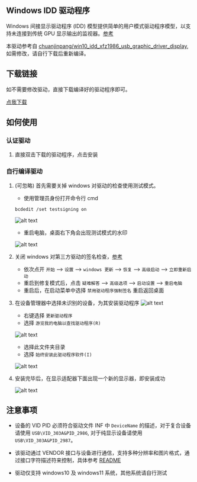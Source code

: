 ## Windows IDD 驱动程序

Windows 间接显示驱动程序 (IDD) 模型提供简单的用户模式驱动程序模型，以支持未连接到传统 GPU 显示输出的监视器。[参考](https://learn.microsoft.com/zh-cn/windows-hardware/drivers/display/indirect-display-driver-model-overview)

本驱动参考自 [chuanjinpang/win10_idd_xfz1986_usb_graphic_driver_display](https://github.com/chuanjinpang/win10_idd_xfz1986_usb_graphic_driver_display), 如需修改，请自行下载后重新编译。

## 下载链接

如不需要修改驱动，直接下载编译好的驱动程序即可。

[点我下载](https://dl.espressif.com/AE/esp-iot-solution/xfz1986_usb_graphic_250224_rc_sign.exe)

## 如何使用

### 认证驱动

1. 直接双击下载的驱动程序，点击安装

### 自行编译驱动

1. (可忽略) 首先需要关掉 windows 对驱动的检查使用测试模式。

   * 使用管理员身份打开命令行 cmd

    ```shell
    bcdedit /set testsigning on
    ```

    ![alt text](../_static/cmd.png)

    * 重启电脑，桌面右下角会出现测试模式的水印

    ![alt text](../_static/test_mode.png)

2. 关闭 windows 对第三方驱动的签名检查，[参考](https://answers.microsoft.com/zh-hans/windows/forum/all/%E5%AE%89%E8%A3%85%E9%A9%B1%E5%8A%A8%E7%A8%8B/de380edb-5f62-474e-9820-5663db1af086)

    * 依次点开 `开始` --> `设置` --> `windows 更新` --> `恢复` --> `高级启动` --> `立即重新启动`
    * 重启到修复模式后，点击 `疑难解答` --> `高级选项` --> `启动设置` --> `重启电脑`
    * 重启后，在启动菜单中选择 `禁用驱动程序强制签名` 重启返回桌面

3. 在设备管理器中选择未识别的设备，为其安装驱动程序
    ![alt text](../_static/device.png)

    * 右键选择 `更新驱动程序`
    * 选择 `游览我的电脑以查找驱动程序(R)`

    ![alt text](../_static/add_driver.png)

    * 选择此文件夹目录
    * 选择 `始终安装此驱动程序软件(I)`

    ![alt text](../_static/windows_driver_1.png)

4. 安装完毕后，在显示适配器下面出现一个新的显示器，即安装成功

    ![alt text](../_static/new_screen.png)

## 注意事项

* 设备的 VID PID 必须符合驱动文件 INF 中 `DeviceName` 的描述，对于复合设备请使用 `USB\VID_303A&PID_2986`, 对于纯显示设备请使用 `USB\VID_303A&PID_2987`。

* 该驱动通过 VENDOR 接口与设备进行通信，支持多种分辨率和图片格式，通过接口字符描述符来控制，具体参考 [README](https://github.com/chuanjinpang/win10_idd_xfz1986_usb_graphic_driver_display/blob/main/README.md)

* 驱动仅支持 windows10 及 windows11 系统，其他系统请自行测试
